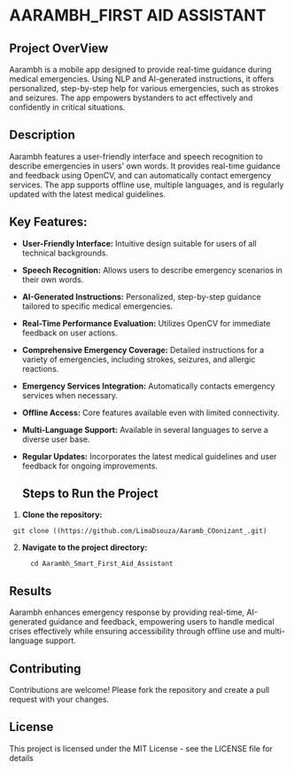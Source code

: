 # AARAMBH_FIRST AID ASSISTANT

## Project OverView
Aarambh is a mobile app designed to provide real-time guidance during medical emergencies. Using NLP and AI-generated instructions, it offers personalized, step-by-step help for various emergencies, such as strokes and seizures. The app empowers bystanders to act effectively and confidently in critical situations.

## Description
Aarambh features a user-friendly interface and speech recognition to describe emergencies in users' own words. It provides real-time guidance and feedback using OpenCV, and can automatically contact emergency services. The app supports offline use, multiple languages, and is regularly updated with the latest medical guidelines.


## Key Features:
- **User-Friendly Interface:** Intuitive design suitable for users of all technical backgrounds.
- **Speech Recognition:** Allows users to describe emergency scenarios in their own words.
- **AI-Generated Instructions:** Personalized, step-by-step guidance tailored to specific medical emergencies.
- **Real-Time Performance Evaluation:** Utilizes OpenCV for immediate feedback on user actions.
- **Comprehensive Emergency Coverage:** Detailed instructions for a variety of emergencies, including strokes, seizures, and allergic reactions.
- **Emergency Services Integration:** Automatically contacts emergency services when necessary.
- **Offline Access:** Core features available even with limited connectivity.
- **Multi-Language Support:** Available in several languages to serve a diverse user base.
- **Regular Updates:** Incorporates the latest medical guidelines and user feedback for ongoing improvements.

  ## Steps to Run the Project

1. **Clone the repository:**
  ```
   git clone ((https://github.com/LimaDsouza/Aaramb_COonizant_.git)
  ```

2. **Navigate to the project directory:**

    ```
      cd Aarambh_Smart_First_Aid_Assistant
    ```

## Results
Aarambh enhances emergency response by providing real-time, AI-generated guidance and feedback, empowering users to handle medical crises effectively while ensuring accessibility through offline use and multi-language support.

## Contributing
Contributions are welcome! Please fork the repository and create a pull request with your changes.

## License
This project is licensed under the MIT License - see the LICENSE file for details
